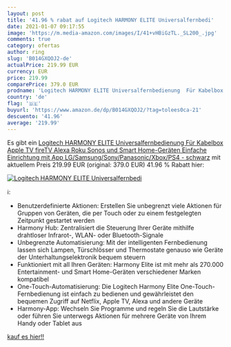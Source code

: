 ```yaml
---
layout: post
title: '41.96 % rabat auf Logitech HARMONY ELITE Universalfernbedi'
date: 2021-01-07 09:17:55
image: 'https://m.media-amazon.com/images/I/41+vHBiGzTL._SL200_.jpg'
comments: true
category: ofertas
author: ring
slug: 'B014GXQOJ2-de'
actualPrice: 219.99 EUR
currency: EUR
price: 219.99
comparePrice: 379.0 EUR
prodname: 'Logitech HARMONY ELITE Universalfernbedienung  Für Kabelbox  Apple TV  fireTV  Alexa  Roku  Sonos und Smart Home-Geräten  Einfache Einrichtung mit App  LG/Samsung/Sony/Panasonic/Xbox/PS4 - schwarz'
country: 'de'
flag: '🇩🇪'
buyurl: 'https://www.amazon.de/dp/B014GXQOJ2/?tag=tolees0ca-21'
descuento: '41.96'
average: '219.99'
---
```


Es gibt ein [Logitech HARMONY ELITE Universalfernbedienung  Für Kabelbox  Apple TV  fireTV  Alexa  Roku  Sonos und Smart Home-Geräten  Einfache Einrichtung mit App  LG/Samsung/Sony/Panasonic/Xbox/PS4 - schwarz](https://www.amazon.de/dp/B014GXQOJ2/?tag=tolees0ca-21) mit aktuellem Preis 219.99 EUR (original: 379.0 EUR) 41.96 % Rabatt hier:

[![Logitech HARMONY ELITE Universalfernbedi](https://m.media-amazon.com/images/I/41+vHBiGzTL._SL200_.jpg)](https://www.amazon.de/dp/B014GXQOJ2/?tag=tolees0ca-21)

ℹ️:

- Benutzerdefinierte Aktionen: Erstellen Sie unbegrenzt viele Aktionen für Gruppen von Geräten, die per Touch oder zu einem festgelegten Zeitpunkt gestartet werden
- Harmony Hub: Zentralisiert die Steuerung Ihrer Geräte mithilfe drahtloser Infrarot-, WLAN- oder Bluetooth-Signale
- Unbegrenzte Automatisierung: Mit der intelligenten Fernbedienung lassen sich Lampen, Türschlösser und Thermostate genauso wie Geräte der Unterhaltungselektronik bequem steuern
- Funktioniert mit all Ihren Geräten: Harmony Elite ist mit mehr als 270.000 Entertainment- und Smart Home-Geräten verschiedener Marken kompatibel
- One-Touch-Automatisierung: Die Logitech Harmony Elite One-Touch-Fernbedienung ist einfach zu bedienen und gewährleistet den bequemen Zugriff auf Netflix, Apple TV, Alexa und andere Geräte
- Harmony-App: Wechseln Sie Programme und regeln Sie die Lautstärke oder führen Sie unterwegs Aktionen für mehrere Geräte von Ihrem Handy oder Tablet aus

[kauf es hier!!](https://www.amazon.de/dp/B014GXQOJ2/?tag=tolees0ca-21)
